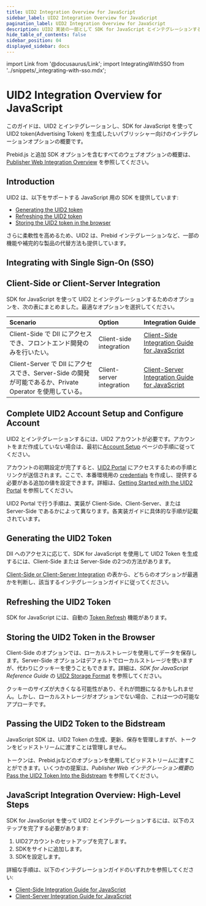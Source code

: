 ```yaml
---
title: UID2 Integration Overview for JavaScript
sidebar_label: UID2 Integration Overview for JavaScript
pagination_label: UID2 Integration Overview for JavaScript
description: UID2 実装の一部として SDK for JavaScript とインテグレーションするためのオプションの概要。
hide_table_of_contents: false
sidebar_position: 04
displayed_sidebar: docs
---
```


import Link from '@docusaurus/Link';
import IntegratingWithSSO from '../snippets/_integrating-with-sso.mdx';

# UID2 Integration Overview for JavaScript

このガイドは、UID2 とインテグレーションし、SDK for JavaScript を使って<Link href="../ref-info/glossary-uid#gl-uid2-token">UID2 token</Link>(Advertising Token) を生成したいパブリッシャー向けのインテグレーションオプションの概要です。

Prebid.js と追加 SDK オプションを含むすべてのウェブオプションの概要は、[Publisher Web Integration Overview](integration-options-publisher-web.md) を参照してください。

## Introduction

UID2 は、以下をサポートする JavaScript 用の SDK を提供しています:

- [Generating the UID2 token](#generating-the-uid2-token)
- [Refreshing the UID2 token](#refreshing-the-uid2-token)
- [Storing the UID2 token in the browser](#storing-the-uid2-token-in-the-browser)

さらに柔軟性を高めるため、UID2 は、Prebid インテグレーションなど、一部の機能や補完的な製品の代替方法も提供しています。

## Integrating with Single Sign-On (SSO)

<IntegratingWithSSO />

## Client-Side or Client-Server Integration

SDK for JavaScript を使って UID2 とインテグレーションするためのオプションを、次の表にまとめました。最適なオプションを選択してください。

| Scenario | Option | Integration Guide |
| :--- | :--- | :--- |
| Client-Side で DII にアクセスでき、フロントエンド開発のみを行いたい。 | Client-side integration | [Client-Side Integration Guide for JavaScript](integration-javascript-client-side.md) |
| Client-Server で DII にアクセスでき、Server-Side の開発が可能であるか、<Link href="../ref-info/glossary-uid#gl-private-operator">Private Operator</Link> を使用している。 | Client-server integration | [Client-Server Integration Guide for JavaScript](integration-javascript-client-server.md) |

## Complete UID2 Account Setup and Configure Account

UID2 とインテグレーションするには、UID2 アカウントが必要です。アカウントをまだ作成していない場合は、最初に[Account Setup](../getting-started/gs-account-setup.md) ページの手順に従ってください。

アカウントの初期設定が完了すると、[UID2 Portal](../portal/portal-overview.md) にアクセスするための手順とリンクが送信されます。ここで、本番環境用の [credentials](../getting-started/gs-credentials.md) を作成し、提供する必要がある追加の値を設定できます。詳細は、[Getting Started with the UID2 Portal](../portal/portal-getting-started.md) を参照してください。

UID2 Portal で行う手順は、実装が Client-Side、Client-Server、または Server-Side であるかによって異なります。各実装ガイドに具体的な手順が記載されています。

## Generating the UID2 Token

<Link href="../ref-info/glossary-uid#gl-dii">DII</Link> へのアクセスに応じて、SDK for JavaScript を使用して UID2 Token を生成するには、Client-Side または Server-Side の2つの方法があります。

[Client-Side or Client-Server Integration](#client-side-or-client-server-integration) の表から、どちらのオプションが最適かを判断し、該当するインテグレーションガイドに従ってください。

## Refreshing the UID2 Token

SDK for JavaScript には、自動の <a href="../ref-info/glossary-uid#gl-token-refresh">Token Refresh</a> 機能があります。

## Storing the UID2 Token in the Browser
<!-- GWH check corresponding (not identical) section in integration-prebid.md, integration-prebid-client-side.md, integration-prebid-client-side.md, for consistency -->

Client-Side のオプションでは、ローカルストレージを使用してデータを保存します。Server-Side オプションはデフォルトでローカルストレージを使いますが、代わりにクッキーを使うこともできます。詳細は、*SDK for JavaScript Reference Guide* の [UID2 Storage Format](../sdks/sdk-ref-javascript.md#uid2-storage-format) を参照してください。

クッキーのサイズが大きくなる可能性があり、それが問題になるかもしれません。しかし、ローカルストレージがオプションでない場合、これは一つの可能なアプローチです。

## Passing the UID2 Token to the Bidstream

JavaScript SDK は、UID2 Token の生成、更新、保存を管理しますが、トークンをビッドストリームに渡すことは管理しません。

トークンは、Prebid.jsなどのオプションを使用して<Link href="../ref-info/glossary-uid#gl-bidstream">ビッドストリーム</Link>に渡すことができます。いくつかの提案は、*Publisher Web インテグレーション概要*の [Pass the UID2 Token Into the Bidstream](integration-options-publisher-web.md#pass-the-uid2-token-into-the-bidstream) を参照してください。

## JavaScript Integration Overview: High-Level Steps

SDK for JavaScript を使って UID2 とインテグレーションするには、以下のステップを完了する必要があります:

1. UID2アカウントのセットアップを完了します。
1. SDKをサイトに追加します。
1. SDKを設定します。

詳細な手順は、以下のインテグレーションガイドのいずれかを参照してください:

- [Client-Side Integration Guide for JavaScript](integration-javascript-client-side.md)
- [Client-Server Integration Guide for JavaScript](integration-javascript-client-server.md)
